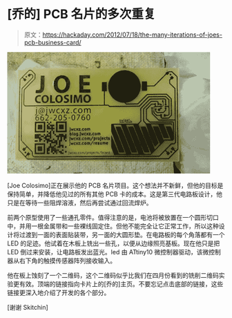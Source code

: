 # [乔的] PCB 名片的多次重复

> 原文：<https://hackaday.com/2012/07/18/the-many-iterations-of-joes-pcb-business-card/>

![](img/749938068c638f708b5b4ddc9792dd63.png "joes-buisness-card-pcb")

[Joe Colosimo]正在展示他的 PCB 名片项目。这个想法并不新鲜，但他的目标是保持简单，并降低他见过的所有其他 PCB 卡的成本。这是第三代电路板设计，他只是在等待一些阻焊溶液，然后再尝试通过回流焊炉。

前两个原型使用了一些通孔零件。值得注意的是，电池将被放置在一个圆形切口中，并用一根金属带和一些裸线固定住。但他不能完全让它正常工作，所以这种设计将过渡到一面的表面贴装带，另一面的大圆形垫。在电路板的每个角落都有一个 LED 的足迹。他试着在木板上铣出一些孔，以便从边缘照亮基板。现在他只是把 LED 倒过来安装，让电路板发出蓝光。led 由 ATtiny10 微控制器驱动，该微控制器从右下角的触摸传感器阵列接收输入。

他在板上蚀刻了一个二维码，这个二维码似乎比我们在四月份看到的铣削二维码实验更有效。顶端的链接指向卡片上的[乔的]主页。不要忘记点击底部的链接，这些链接更深入地介绍了开发的各个部分。

[谢谢 Skitchin]